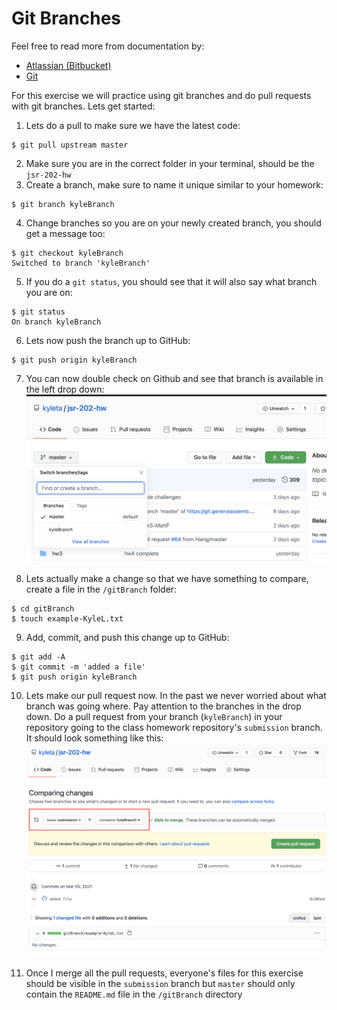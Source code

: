 # Git Branches
Feel free to read more from documentation by:

* [Atlassian (Bitbucket)](https://www.atlassian.com/git/tutorials/using-branches#:~:text=Git%20branches%20are%20effectively%20a%20pointer%20to%20a%20snapshot%20of%20your%20changes.&text=Instead%20of%20copying%20files%20from,not%20a%20container%20for%20commits)
* [Git](https://git-scm.com/docs/git-branch)

For this exercise we will practice using git branches and do pull requests with git branches. Lets get started:

1. Lets do a pull to make sure we have the latest code:
```
$ git pull upstream master
```
2. Make sure you are in the correct folder in your terminal, should be the `jsr-202-hw`
3. Create a branch, make sure to name it unique similar to your homework:
```
$ git branch kyleBranch
```
4. Change branches so you are on your newly created branch, you should get a message too:
```
$ git checkout kyleBranch
Switched to branch 'kyleBranch'
```
5. If you do a `git status`, you should see that it will also say what branch you are on:
```
$ git status
On branch kyleBranch
```
6. Lets now push the branch up to GitHub:
```
$ git push origin kyleBranch
```
7. You can now double check on Github and see that branch is available in the left drop down:
![](branches.png)

8. Lets actually make a change so that we have something to compare, create a file in the `/gitBranch` folder:
```
$ cd gitBranch
$ touch example-KyleL.txt
```

9. Add, commit, and push this change up to GitHub:
```
$ git add -A
$ git commit -m 'added a file'
$ git push origin kyleBranch
```

10. Lets make our pull request now. In the past we never worried about what branch was going where. Pay attention to the branches in the drop down. Do a pull request from your branch (`kyleBranch`) in your repository going to the class homework repository's `submission` branch. It should look something like this:
![](pullrequest.png)

11. Once I merge all the pull requests, everyone's files for this exercise should be visible in the `submission` branch but `master` should only contain the `README.md` file in the `/gitBranch` directory